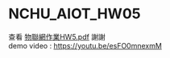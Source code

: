 # NCHU_AIOT_HW05
查看 [物聯網作業HW5.pdf](https://github.com/yam8572/NCHU_AIOT_HW05/blob/main/%E7%89%A9%E8%81%AF%E7%B6%B2%E4%BD%9C%E6%A5%ADHW5.pdf) 謝謝 <br>
demo video : https://youtu.be/esFO0mnexmM <br> 
